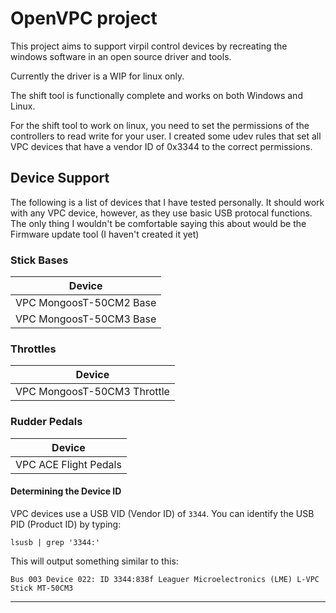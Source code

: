 # OpenVPC project

This project aims to support virpil control devices by recreating the windows software in an open source driver and tools.

Currently the driver is a WIP for linux only. 

The shift tool is functionally complete and works on both Windows and Linux.

For the shift tool to work on linux, you need to set the permissions of the controllers to read write for your user. I created some udev rules that set all VPC devices that have a vendor ID of 0x3344 to the correct permissions.

## Device Support

The following is a list of devices that I have tested personally. It should work with any VPC device, however, as they use basic USB protocal functions. The only thing I wouldn't be comfortable saying this about would be the Firmware update tool (I haven't created it yet)

### Stick Bases
| Device                  |
|-------------------------|
| VPC MongoosT-50CM2 Base |
| VPC MongoosT-50CM3 Base |

### Throttles
| Device                      |
|-----------------------------|
| VPC MongoosT-50CM3 Throttle |

### Rudder Pedals
| Device                |
|-----------------------|
| VPC ACE Flight Pedals |

#### Determining the Device ID
VPC devices use a USB VID (Vendor ID) of `3344`. You can identify the USB PID (Product ID) by typing:

    lsusb | grep '3344:'

This will output something similar to this:

    Bus 003 Device 022: ID 3344:838f Leaguer Microelectronics (LME) L-VPC Stick MT-50CM3


---

